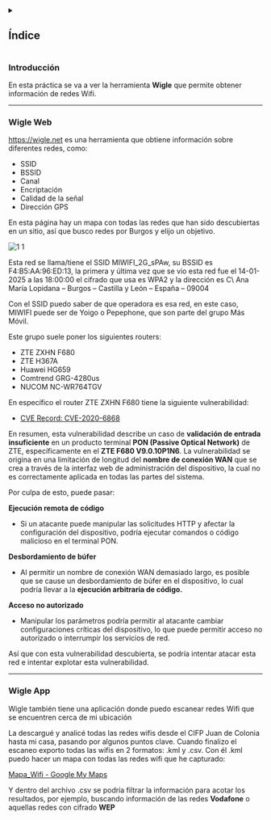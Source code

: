 <details>
  <summary><h2>Índice</h2></summary>
  
- [Introducción](#introducción)
- [Wigle Web](#wigle-web)
- [Wigle App](#wigle-app)
  
</details>

### Introducción

En esta práctica se va a ver la herramienta **Wigle** que permite obtener información de redes Wifi.


---
### Wigle Web

https://wigle.net es una herramienta que obtiene información sobre diferentes redes, como:

- SSID
- BSSID
- Canal
- Encriptación
- Calidad de la señal
- Dirección GPS

En esta página hay un mapa con todas las redes que han sido descubiertas en un sitio, así que busco redes por Burgos y elijo un objetivo.

![1 1](https://github.com/user-attachments/assets/478e3caa-ee6c-4c4e-b3c9-595ca4574508)


Esta red se llama/tiene el SSID MIWIFI_2G_sPAw, su BSSID es F4:B5:AA:96:ED:13, la primera y última vez que se vio esta red fue el 14-01-2025 a las 18:00:00 el cifrado que usa es WPA2 y la dirección es C\ Ana María Lopidana – Burgos – Castilla y León – España – 09004

Con el SSID puedo saber de que operadora es esa red, en este caso, MIWIFI puede ser de Yoigo o Pepephone, que son parte del grupo Más Móvil. 

Este grupo suele poner los siguientes routers:

- ZTE ZXHN F680
- ZTE H367A
- Huawei HG659
- Comtrend GRG-4280us
- NUCOM NC-WR764TGV

En específico el router ZTE ZXHN F680 tiene la siguiente vulnerabilidad:

- [CVE Record: CVE-2020-6868](https://www.cve.org/CVERecord?id=CVE-2020-6868)

En resumen, esta vulnerabilidad describe un caso de **validación de entrada insuficiente** en un producto terminal **PON (Passive Optical Network)** de ZTE, específicamente en el **ZTE F680 V9.0.10P1N6**. La vulnerabilidad se origina en una limitación de longitud del **nombre de conexión WAN** que se crea a través de la interfaz web de administración del dispositivo, la cual no es correctamente aplicada en todas las partes del sistema.

Por culpa de esto, puede pasar:

**Ejecución remota de código**
- Si un atacante puede manipular las solicitudes HTTP y afectar la configuración del dispositivo, podría ejecutar comandos o código malicioso en el terminal PON.

**Desbordamiento de búfer**
- Al permitir un nombre de conexión WAN demasiado largo, es posible que se cause un desbordamiento de búfer en el dispositivo, lo cual podría llevar a la **ejecución arbitraria de código.**

**Acceso no autorizado**
- Manipular los parámetros podría permitir al atacante cambiar configuraciones críticas del dispositivo, lo que puede permitir acceso no autorizado o interrumpir los servicios de red.

Así que con esta vulnerabilidad descubierta, se podría intentar atacar esta red e intentar explotar esta vulnerabilidad.


---

### Wigle App

Wigle también tiene una aplicación donde puedo escanear redes Wifi que se encuentren cerca de mi ubicación

La descargué y analicé todas las redes wifis desde el CIFP Juan de Colonia hasta mi casa, pasando por algunos puntos clave. 
Cuando finalizo el escaneo exporto todas las wifis en 2 formatos: .kml y .csv.
Con él .kml puedo hacer un mapa con todas las redes wifi que he capturado:

[Mapa_Wifi - Google My Maps](https://www.google.com/maps/d/viewer?mid=1BMZwYaM2N8IunGlRz4eJTABa1AGQb_8&ll=42.34882718250293%2C-3.6897225000000144&z=15)


Y dentro del archivo .csv se podría filtrar la información para acotar los resultados, por ejemplo, buscando información de las redes **Vodafone** o aquellas redes con cifrado **WEP**

